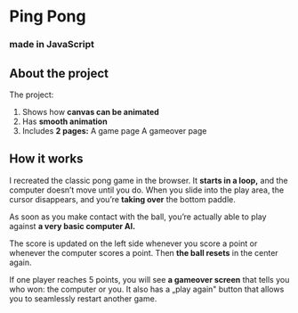 # **Ping Pong**
### made in JavaScript

## **About the project**

The project:
1. Shows how **canvas can be animated**
2. Has **smooth animation** 
3. Includes **2 pages:**
    A game page 
    A gameover page

 
## **How it works**

I recreated the classic pong game in the browser. It **starts in a loop,** and the computer doesn’t move until you do. When you slide into the play area, the cursor disappears, and you’re **taking over** the bottom paddle. 

As soon as you make contact with the ball, you’re actually able to play against **a very basic computer AI.**

The score is updated on the left side whenever you score a point or whenever the computer scores a point. Then **the ball resets** in the center again.

If one player reaches 5 points, you will see **a gameover screen** that tells you who won: the computer or you. It also has a „play again" button that allows you to seamlessly restart another game.
